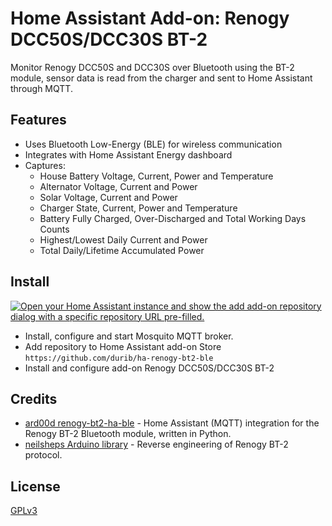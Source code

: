 # Home Assistant Add-on: Renogy DCC50S/DCC30S BT-2

Monitor Renogy DCC50S and DCC30S over Bluetooth using the BT-2 module, sensor data is read from the charger and sent to Home Assistant through MQTT.


## Features

* Uses Bluetooth Low-Energy (BLE) for wireless communication
* Integrates with Home Assistant Energy dashboard
* Captures:
   * House Battery Voltage, Current, Power and Temperature
   * Alternator Voltage, Current and Power
   * Solar Voltage, Current and Power
   * Charger State, Current, Power and Temperature
   * Battery Fully Charged, Over-Discharged and Total Working Days Counts
   * Highest/Lowest Daily Current and Power
   * Total Daily/Lifetime Accumulated Power

## Install
[![Open your Home Assistant instance and show the add add-on repository dialog with a specific repository URL pre-filled.](https://my.home-assistant.io/badges/supervisor_add_addon_repository.svg)](https://my.home-assistant.io/redirect/supervisor_add_addon_repository/?repository_url=https%3A%2F%2Fgithub.com%2Fdurib%2Fha-renogy-bt2-ble)

* Install, configure and start Mosquito MQTT broker.
* Add repository to Home Assistant add-on Store `https://github.com/durib/ha-renogy-bt2-ble`
* Install and configure add-on Renogy DCC50S/DCC30S BT-2

## Credits
* [ard00d renogy-bt2-ha-ble](https://github.com/ard00d/renogy-bt2-ha-ble) - Home Assistant (MQTT) integration for the Renogy BT-2 Bluetooth module, written in Python.
* [neilsheps Arduino library](https://github.com/neilsheps/Renogy-BT2-Reader) - Reverse engineering of Renogy BT-2 protocol.

## License
[GPLv3](LICENSE)